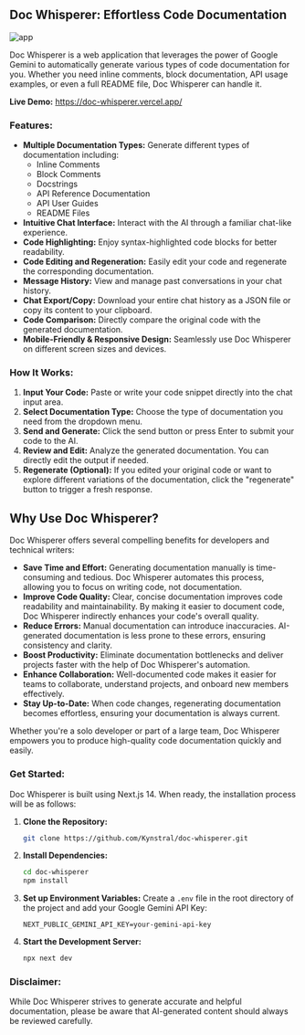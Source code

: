 ## Doc Whisperer: Effortless Code Documentation

![app](https://github.com/user-attachments/assets/b32ed3f2-e256-472b-a6f4-9897aded79f3)

Doc Whisperer is a web application that leverages the power of Google Gemini to automatically generate various types of code documentation for you. Whether you need inline comments, block documentation, API usage examples, or even a full README file, Doc Whisperer can handle it.

**Live Demo:** https://doc-whisperer.vercel.app/

### Features:

- **Multiple Documentation Types:** Generate different types of documentation including:
    - Inline Comments
    - Block Comments
    - Docstrings
    - API Reference Documentation
    - API User Guides
    - README Files
- **Intuitive Chat Interface:** Interact with the AI through a familiar chat-like experience.
- **Code Highlighting:** Enjoy syntax-highlighted code blocks for better readability.
- **Code Editing and Regeneration:** Easily edit your code and regenerate the corresponding documentation.
- **Message History:** View and manage past conversations in your chat history.
- **Chat Export/Copy:** Download your entire chat history as a JSON file or copy its content to your clipboard.
- **Code Comparison:** Directly compare the original code with the generated documentation.
- **Mobile-Friendly & Responsive Design:**  Seamlessly use Doc Whisperer on different screen sizes and devices.

### How It Works:

1. **Input Your Code:** Paste or write your code snippet directly into the chat input area.
2. **Select Documentation Type:** Choose the type of documentation you need from the dropdown menu.
3. **Send and Generate:**  Click the send button or press Enter to submit your code to the AI.
4. **Review and Edit:** Analyze the generated documentation.  You can directly edit the output if needed.
5. **Regenerate (Optional):**  If you edited your original code or want to explore different variations of the documentation, click the "regenerate" button to trigger a fresh response.

## Why Use Doc Whisperer?

Doc Whisperer offers several compelling benefits for developers and technical writers:

* **Save Time and Effort:**  Generating documentation manually is time-consuming and tedious.  Doc Whisperer automates this process, allowing you to focus on writing code, not documentation.
* **Improve Code Quality:** Clear, concise documentation improves code readability and maintainability. By making it easier to document code, Doc Whisperer indirectly enhances your code's overall quality.
* **Reduce Errors:** Manual documentation can introduce inaccuracies. AI-generated documentation is less prone to these errors, ensuring consistency and clarity.
* **Boost Productivity:** Eliminate documentation bottlenecks and deliver projects faster with the help of Doc Whisperer's automation.
* **Enhance Collaboration:** Well-documented code makes it easier for teams to collaborate, understand projects, and onboard new members effectively.
* **Stay Up-to-Date:** When code changes, regenerating documentation becomes effortless, ensuring your documentation is always current.

Whether you're a solo developer or part of a large team, Doc Whisperer empowers you to produce high-quality code documentation quickly and easily.


### Get Started:
 
Doc Whisperer is built using Next.js 14. When ready,  the installation process will be as follows:

1. **Clone the Repository:**
   ```bash
   git clone https://github.com/Kynstral/doc-whisperer.git
   ``` 

2. **Install Dependencies:**
   ```bash
   cd doc-whisperer
   npm install 
   ``` 

3. **Set up Environment Variables:**
   Create a `.env` file in the root directory of the project and add your Google Gemini API Key:
   ```
   NEXT_PUBLIC_GEMINI_API_KEY=your-gemini-api-key
   ``` 

4. **Start the Development Server:**
   ```bash
   npx next dev 
   ```

### Disclaimer:

While Doc Whisperer strives to generate accurate and helpful documentation, please be aware that AI-generated content should always be reviewed carefully.  
